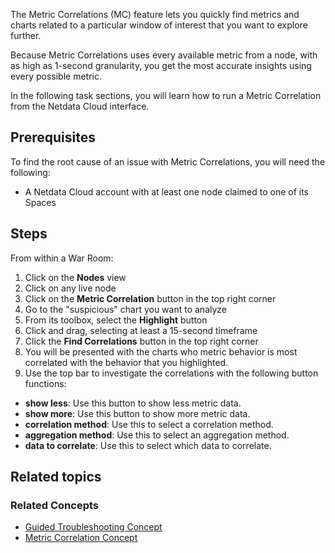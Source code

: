 <!--
title: "Find the root cause of an issue with Metric correlations"
sidebar_label: "Find the root cause of an issue with Metric correlations"
custom_edit_url: "https://github.com/netdata/netdata/blob/master/docs/tasks/operations/find-the-root-cause-of-an-issue-with-metric-correlations.md"
learn_status: "Published"
learn_topic_type: "Tasks"
sidebar_position: "7"
learn_rel_path: "Operations"
learn_docs_purpose: "Instructions on how to use metric correlations to find correlated charts "
learn_repo_doc: "True"
-->

The Metric Correlations (MC) feature lets you quickly find metrics and charts related to a particular window of interest
that you want to explore further.

Because Metric Correlations uses every available metric from a node, with as high as 1-second granularity, you get
the most accurate insights using every possible metric.

In the following task sections, you will learn how to run a Metric Correlation from the Netdata Cloud interface.

## Prerequisites

To find the root cause of an issue with Metric Correlations, you will need the following:

- A Netdata Cloud account with at least one node claimed to one of its Spaces

## Steps

From within a War Room:

1. Click on the **Nodes** view
2. Click on any live node
3. Click on the **Metric Correlation** button in the top right corner
4. Go to the "suspicious" chart you want to analyze
5. From its toolbox, select the **Highlight** button
6. Click and drag, selecting at least a 15-second timeframe
7. Click the **Find Correlations** button in the top right corner
8. You will be presented with the charts who metric behavior is most correlated with the behavior that you highlighted.
9. Use the top bar to investigate the correlations with the following button functions:
- **show less**: Use this button to show less metric data.   
- **show more**: Use this button to show more metric data.
- **correlation method**: Use this to select a correlation method.
- **aggregation method**: Use this to select an aggregation method.
- **data to correlate**: Use this to select which data to correlate.

## Related topics

### Related Concepts

- [Guided Troubleshooting Concept](https://github.com/netdata/netdata/blob/master/docs/concepts/netdata-architecture/guided-troubleshooting.md)
- [Metric Correlation Concept](https://github.com/netdata/netdata/blob/master/docs/concepts/guided-troubleshooting/metric-correlations.md)
